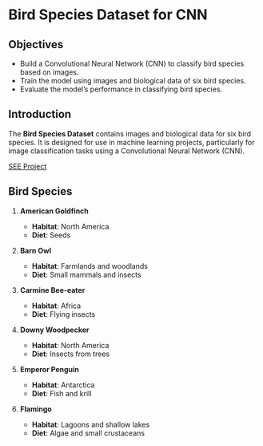# Bird Species Dataset for CNN

## Objectives

- Build a Convolutional Neural Network (CNN) to classify bird species based on images.
- Train the model using images and biological data of six bird species.
- Evaluate the model’s performance in classifying bird species.

## Introduction

The **Bird Species Dataset** contains images and biological data for six bird species. It is designed for use in machine learning projects, particularly for image classification tasks using a Convolutional Neural Network (CNN).

[SEE Project]()

## Bird Species

1. **American Goldfinch**  
   - **Habitat**: North America  
   - **Diet**: Seeds  

2. **Barn Owl**  
   - **Habitat**: Farmlands and woodlands  
   - **Diet**: Small mammals and insects  

3. **Carmine Bee-eater**  
   - **Habitat**: Africa  
   - **Diet**: Flying insects  

4. **Downy Woodpecker**  
   - **Habitat**: North America  
   - **Diet**: Insects from trees  

5. **Emperor Penguin**  
   - **Habitat**: Antarctica  
   - **Diet**: Fish and krill  

6. **Flamingo**  
   - **Habitat**: Lagoons and shallow lakes  
   - **Diet**: Algae and small crustaceans


